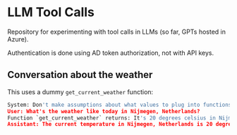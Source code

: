 # LLM Tool Calls

Repository for experimenting with tool calls in LLMs (so far, GPTs hosted in Azure).

Authentication is done using AD token authorization, not with API keys.


## Conversation about the weather

This uses a dummy `get_current_weather` function:

```python
System: Don't make assumptions about what values to plug into functions. Ask for clarification if a user request is ambiguous.
User: What's the weather like today in Nijmegen, Netherlands?
Function `get_current_weather` returns: It's 20 degrees celsius in Nijmegen, Netherlands
Assistant: The current temperature in Nijmegen, Netherlands is 20 degrees Celsius. If you need more detailed weather information, feel free to ask!
```
